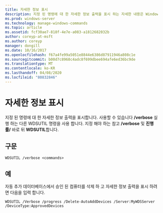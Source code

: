 ```yaml
---
title: 자세한 정보 표시
description: 지정 된 명령에 대 한 자세한 정보 출력을 표시 하는 자세한 내용은 Windows 명령 항목을 참조 하세요.
ms.prod: windows-server
ms.technology: manage-windows-commands
ms.topic: article
ms.assetid: fcf30ae7-818f-4e7e-a083-a1812682032b
author: coreyp-at-msft
ms.author: coreyp
manager: dongill
ms.date: 10/16/2017
ms.openlocfilehash: f67a4fe99a5051e8844e6386d87911946a808c1e
ms.sourcegitcommit: b00d7c8968c4adc8f699dbee694afe6ed36bc9de
ms.translationtype: MT
ms.contentlocale: ko-KR
ms.lasthandoff: 04/08/2020
ms.locfileid: "80832846"
---
```

# <a name="verbose"></a>자세한 정보 표시

지정 된 명령에 대 한 자세한 정보 출력을 표시합니다. 사용할 수 있습니다 **/verbose** 실행 하는 다른 WDSUTIL 명령을 사용 합니다. 지정 해야 하는 참고 **/verbose** 및 **진행률/** 바로 뒤 **WDSUTIL**합니다.

## <a name="syntax"></a>구문

```
WDSUTIL /verbose <commands>
```

## <a name="examples"></a>예

자동 추가 데이터베이스에서 승인 된 컴퓨터를 삭제 하 고 자세한 정보 출력을 표시 하려면 다음을 입력 합니다.
```
WDSUTIL /Verbose /progress /Delete-AutoAddDevices /Server:MyWDSServer /DeviceType:ApprovedDevices
```
